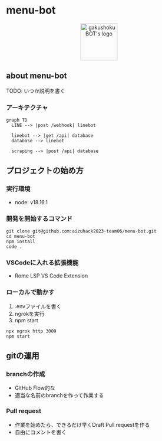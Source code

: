 # menu-bot
<p align="center">
	<picture>
		<source media="(prefers-color-scheme: dark)" srcset="https://github.com/aizuhack2023-team06/menu-bot/assets/132208459/9aa5b5b3-a722-4e75-b44c-30099e29a1e5?raw=true" width="100">
		<img alt="gakushokuBOT's logo" https://github.com/aizuhack2023-team06/menu-bot/assets/132208459/9aa5b5b3-a722-4e75-b44c-30099e29a1e5?raw=true" width="100">
	</picture>
</p>


## about menu-bot

TODO: いつか説明を書く

### アーキテクチャ

```mermaid
graph TD
  LINE --> |post /webhook| linebot

  linebot --> |get /api| database
  database --> linebot
  
  scraping --> |post /api| database
```

## プロジェクトの始め方

### 実行環境

- node: v18.16.1

### 開発を開始するコマンド

```
git clone git@github.com:aizuhack2023-team06/menu-bot.git
cd menu-bot
npm install
code .
```

### VSCodeに入れる拡張機能

- Rome LSP VS Code Extension

### ローカルで動かす

1. .envファイルを書く
1. ngrokを実行
1. npm start

```
npx ngrok http 3000
npm start
```

## gitの運用

### branchの作成

- GitHub Flow的な
- 適当な名前のbranchを作って作業する

### Pull request

- 作業を始めたら、できるだけ早くDraft Pull requestを作る
- 自由にコメントを書く

